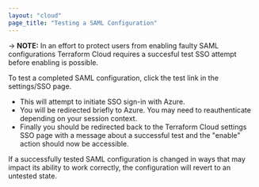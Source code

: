 ```yaml
---
layout: "cloud"
page_title: "Testing a SAML Configuration"
---
```


-> **NOTE:** In an effort to protect users from enabling faulty SAML configurations Terraform Cloud requires a succesful test SSO attempt before enabling is possible.

To test a completed SAML configuration, click the test link in the settings/SSO page.
* This will attempt to initiate SSO sign-in with Azure.
* You will be redirected briefly to Azure. You may need to reauthenticate depending on your session context.
* Finally you should be redirected back to the Terraform Cloud settings SSO page with a message about a successful test and the "enable" action should now be accessible.

If a successfully tested SAML configuration is changed in ways that may impact its ability to work correctly, the configuration will revert to an untested state.
